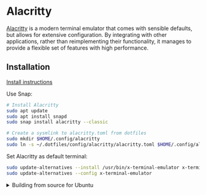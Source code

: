 # Alacritty

[Alacritty](https://github.com/alacritty/alacritty) is a modern terminal emulator that comes with sensible defaults, but allows for extensive configuration. By integrating with other applications, rather than reimplementing their functionality, it manages to provide a flexible set of features with high performance.

## Installation

[Install instructions](https://github.com/alacritty/alacritty/blob/master/INSTALL.md)

Use Snap:

```sh
# Install Alacritty
sudo apt update
sudo apt install snapd
sudo snap install alacritty --classic

# Create a sysmlink to alacritty.toml from dotfiles
sudo mkdir $HOME/.config/alacritty
sudo ln -s ~/.dotfiles/config/alacritty/alacritty.toml $HOME/.config/alacritty/alacritty.toml
```

Set Alacritty as default terminal:

```sh
sudo update-alternatives --install /usr/bin/x-terminal-emulator x-terminal-emulator $(which alacritty) 50
sudo update-alternatives --config x-terminal-emulator
```

<details><summary>Building from source for Ubuntu</summary>

Make sure you have the rust compiler installed:

```sh
# Install rust compiler
curl --proto '=https' --tlsv1.2 -sSf https://sh.rustup.rs | sh -s -- -y
rustup override set stable
rustup update stable
```

Build Alacritty

```sh
# Git clone the source code
git clone https://github.com/alacritty/alacritty.git
cd alacritty

# Install dependencies for Ubuntu
sudo apt install cmake g++ pkg-config libfreetype6-dev libfontconfig1-dev libxcb-xfixes0-dev libxkbcommon-dev python3

# In alacritty folder, build alacritty
cargo build --release

# --- Post Build ---

# Install alacritty or alacritty-direct terminfo globally
sudo tic -xe alacritty,alacritty-direct extra/alacritty.info

# Desktop Entry
sudo cp target/release/alacritty /usr/local/bin # or anywhere else in $PATH
sudo cp extra/logo/alacritty-term.svg /usr/share/pixmaps/Alacritty.svg
sudo desktop-file-install extra/linux/Alacritty.desktop
sudo update-desktop-database

# Manual Page
sudo apt install gzip scdoc
sudo mkdir -p /usr/local/share/man/man1
sudo mkdir -p /usr/local/share/man/man5
scdoc < extra/man/alacritty.1.scd | gzip -c | sudo tee /usr/local/share/man/man1/alacritty.1.gz > /dev/null
scdoc < extra/man/alacritty-msg.1.scd | gzip -c | sudo tee /usr/local/share/man/man1/alacritty-msg.1.gz > /dev/null
scdoc < extra/man/alacritty.5.scd | gzip -c | sudo tee /usr/local/share/man/man5/alacritty.5.gz > /dev/null
scdoc < extra/man/alacritty-bindings.5.scd | gzip -c | sudo tee /usr/local/share/man/man5/alacritty-bindings.5.gz > /dev/null

# Bash completions
sudo mkdir -p ~/.bash_completion
sudo cp extra/completions/alacritty.bash ~/.bash_completion/alacritty
sudo echo "source ~/.bash_completion/alacritty" >> ~/.bashrc

# Zsh completions
sudo mkdir -p ${ZDOTDIR:-~}/.zsh_functions
sudo echo 'fpath+=${ZDOTDIR:-~}/.zsh_functions' >> ${ZDOTDIR:-~}/.zshrc
sudo cp extra/completions/_alacritty ${ZDOTDIR:-~}/.zsh_functions/_alacritty

# Create a sysmlink to alacritty.toml from dotfiles
sudo mkdir $HOME/.config/alacritty
sudo ln -s ~/.dotfiles/config/alacritty/alacritty.toml $HOME/.config/alacritty/alacritty.toml

# Remove temporary dir
cd ..
rm -rf alacritty
```

</details>
